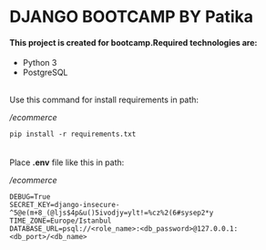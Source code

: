 
# **DJANGO BOOTCAMP BY Patika**  
#### This project is created for bootcamp.Required technologies are:

 - Python 3 
 - PostgreSQL
 
<br />Use this command for install requirements in path:  

_/ecommerce_

`pip install -r requirements.txt`<br /><br /><br />
Place **.env** file like this  in path:

_/ecommerce_

    DEBUG=True  
    SECRET_KEY=django-insecure-^5@e(m+8_(@ljs$4p&u()5ivodjy=ylt!=%cz%2(6#sysep2*y  
    TIME_ZONE=Europe/Istanbul  
    DATABASE_URL=psql://<role_name>:<db_password>@127.0.0.1:<db_port>/<db_name>

